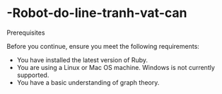 # -Robot-do-line-tranh-vat-can
Prerequisites

Before you continue, ensure you meet the following requirements:

* You have installed the latest version of Ruby.
* You are using a Linux or Mac OS machine. Windows is not currently supported.
* You have a basic understanding of graph theory.
